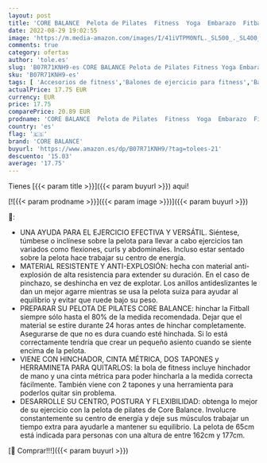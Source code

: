 ```yaml
---
layout: post
title: 'CORE BALANCE  Pelota de Pilates  Fitness  Yoga  Embarazo  Fitball para Ejercicios Gimnasia - Muy Resistente – Tamaño 55cm 65cm 75cm 85cm - Hinchador Incluido'
date: 2022-08-29 19:02:55
image: 'https://m.media-amazon.com/images/I/41iVTPM0NfL._SL500_._SL400_.jpg'
comments: true
category: ofertas
author: 'tole.es'
slug: 'B07R71KNH9-es CORE BALANCE Pelota de Pilates Fitness Yoga Embarazo...'
sku: 'B07R71KNH9-es'
tags: [ 'Accesorios de fitness','Balones de ejercicio para fitness','Balones de ejercicio y accesorios para fitness','Deportes y aire libre','Fitness y ejercicio','core balance','embarazo','🇪🇸', ]
actualPrice: 17.75 EUR
currency: EUR
price: 17.75
comparePrice: 20.89 EUR
prodname: 'CORE BALANCE  Pelota de Pilates  Fitness  Yoga  Embarazo  Fitball para Ejercicios Gimnasia - Muy Resistente – Tamaño 55cm 65cm 75cm 85cm - Hinchador Incluido'
country: 'es'
flag: '🇪🇸'
brand: 'CORE BALANCE'
buyurl: 'https://www.amazon.es/dp/B07R71KNH9/?tag=tolees-21'
descuento: '15.03'
average: '17.75'
---
```


Tienes [{{< param title >}}]({{< param buyurl >}}) aqui!

[![{{< param prodname >}}]({{< param image >}})]({{< param buyurl >}})

🔎:

- UNA AYUDA PARA EL EJERCICIO EFECTIVA Y VERSÁTIL. Siéntese, túmbese o inclínese sobre la pelota para llevar a cabo ejercicios tan variados como flexiones, curls y abdominales. Incluso estar sentado sobre la pelota hace trabajar su centro de energía.
- MATERIAL RESISTENTE Y ANTI-EXPLOSIÓN: hecha con material anti-explosión de alta resistencia para extender su duración. En el caso de pinchazo, se deshincha en vez de explotar. Los anillos antideslizantes le dan un mejor agarre mientras se usa la pelota suiza para ayudar al equilibrio y evitar que ruede bajo su peso.
- PREPARAR SU PELOTA DE PILATES CORE BALANCE: hinchar la Fitball siempre sólo hasta el 80% de la medida recomendada. Dejar que el material se estire durante 24 horas antes de hinchar completamente. Asegurarse de que no es dura cuando esté hinchada. Si lo está correctamente tendría que crear un pequeño asiento cuando se siente encima de la pelota.
- VIENE CON HINCHADOR, CINTA MÉTRICA, DOS TAPONES y HERRAMINETA PARA QUITARLOS: la bola de fitness incluye hinchador de mano y una cinta métrica para poder hincharla a la medida correcta fácilmente. También viene con 2 tapones y una herramienta para poderlos quitar sin problema.
- DESARROLLE SU CENTRO, POSTURA Y FLEXIBILIDAD: obtenga lo mejor de su ejercicio con la pelota de pilates de Core Balance. Involucre constantemente su centro de energía y deje sus músculos trabajar un tiempo extra para ayudarle a mantener su equilibrio. La pelota de 65cm está indicada para personas con una altura de entre 162cm y 177cm.

[🛒 Comprar!!!]({{< param buyurl >}})
